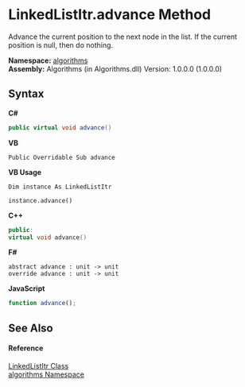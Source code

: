 # LinkedListItr.advance Method 
 

Advance the current position to the next node in the list. If the current position is null, then do nothing.

**Namespace:**&nbsp;<a href="82f88b43-fdc9-bc99-9558-75fce96d448f">algorithms</a><br />**Assembly:**&nbsp;Algorithms (in Algorithms.dll) Version: 1.0.0.0 (1.0.0.0)

## Syntax

**C#**<br />
``` C#
public virtual void advance()
```

**VB**<br />
``` VB
Public Overridable Sub advance
```

**VB Usage**<br />
``` VB Usage
Dim instance As LinkedListItr

instance.advance()
```

**C++**<br />
``` C++
public:
virtual void advance()
```

**F#**<br />
``` F#
abstract advance : unit -> unit 
override advance : unit -> unit 
```

**JavaScript**<br />
``` JavaScript
function advance();
```


## See Also


#### Reference
<a href="0f7757bf-b7e3-8d59-981c-72fae99552f0">LinkedListItr Class</a><br /><a href="82f88b43-fdc9-bc99-9558-75fce96d448f">algorithms Namespace</a><br />